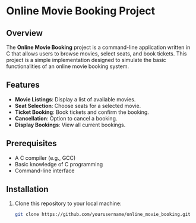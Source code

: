 # Online Movie Booking Project

## Overview
The **Online Movie Booking** project is a command-line application written in C that allows users to browse movies, select seats, and book tickets. This project is a simple implementation designed to simulate the basic functionalities of an online movie booking system.

## Features
- **Movie Listings**: Display a list of available movies.
- **Seat Selection**: Choose seats for a selected movie.
- **Ticket Booking**: Book tickets and confirm the booking.
- **Cancellation**: Option to cancel a booking.
- **Display Bookings**: View all current bookings.

## Prerequisites
- A C compiler (e.g., GCC)
- Basic knowledge of C programming
- Command-line interface

## Installation
1. Clone this repository to your local machine:
   ```bash
   git clone https://github.com/yourusername/online_movie_booking.git
